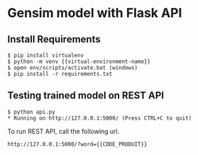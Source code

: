 # Gensim model with Flask API

## Install Requirements
```
$ pip install virtualenv
$ python -m venv {{virtual-environment-name}}
$ open env/scripts/activate.bat (windows)
$ pip install -r requirements.txt
```

## Testing trained model on REST API
```
$ python api.py
* Running on http://127.0.0.1:5000/ (Press CTRL+C to quit)
```

To run REST API, call the following url.
```
http://127.0.0.1:5000/?word={{CODE_PRODUIT}}
```
